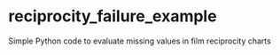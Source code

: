 # reciprocity_failure_example
Simple Python code to evaluate missing values in film reciprocity charts
